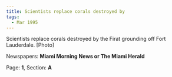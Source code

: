 ```yaml
---  
title: Scientists replace corals destroyed by  
tags:  
  - Mar 1995  
---  
```

  
Scientists replace corals destroyed by the Firat grounding off Fort Lauderdale. [Photo]  
  
Newspapers: **Miami Morning News or The Miami Herald**  
  
Page: **1**, Section: **A** 
